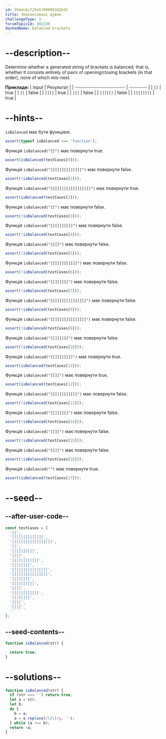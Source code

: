 ```yaml
---
id: 594dc6c729e5700999302b45
title: Збалансовані дужки
challengeType: 1
forumTopicId: 302230
dashedName: balanced-brackets
---
```


# --description--

Determine whether a generated string of brackets is balanced; that is, whether it consists entirely of pairs of opening/closing brackets (in that order), none of which mis-nest.

**Приклади:**
| Input                     | Результат |
| ------------------------- | --------- |
| <code>\[]</code> | true      |
| <code>]\[</code> | false     |
| <code>[][]</code> | true      |
| <code>]\[]</code> | false     |
| <code>\[]]\[\[]</code> | false     |
| <code>\[\[\[\[]]]]</code> | true      |

# --hints--

`isBalanced` має бути функцією.

```js
assert(typeof isBalanced === 'function');
```

Функція `isBalanced("[]")` має повернути true.

```js
assert(isBalanced(testCases[0]));
```

Функція `isBalanced("]][[[][][][]][")` має повернути false.

```js
assert(!isBalanced(testCases[1]));
```

Функція `isBalanced("[][[[[][][[[]]]]]]")` має повернути true.

```js
assert(isBalanced(testCases[2]));
```

Функція `isBalanced("][")` має повернути false.

```js
assert(!isBalanced(testCases[3]));
```

Функція `isBalanced("[[[]]]][[]")` має повернути false.

```js
assert(!isBalanced(testCases[4]));
```

Функція `isBalanced("][[]")` має повернути false.

```js
assert(!isBalanced(testCases[5]));
```

Функція `isBalanced("][[][]][[[]]")` має повернути false.

```js
assert(!isBalanced(testCases[6]));
```

Функція `isBalanced("[[][]]][")` має повернути false.

```js
assert(!isBalanced(testCases[7]));
```

Функція `isBalanced("[[[]]][[]]]][][[")` має повернути false.

```js
assert(!isBalanced(testCases[8]));
```

Функція `isBalanced("[]][[]]][[[[][]]")` має повернути false.

```js
assert(!isBalanced(testCases[9]));
```

Функція `isBalanced("][]][[][")` має повернути false.

```js
assert(!isBalanced(testCases[10]));
```

Функція `isBalanced("[[]][[][]]")` має повернути true.

```js
assert(isBalanced(testCases[11]));
```

Функція `isBalanced("[[]]")` має повернути true.

```js
assert(isBalanced(testCases[12]));
```

Функція `isBalanced("]][]][[]][[[")` має повернути false.

```js
assert(!isBalanced(testCases[13]));
```

Функція `isBalanced("][]][][[")` має повернути false.

```js
assert(!isBalanced(testCases[14]));
```

Функція `isBalanced("][][")` має повернути false.

```js
assert(!isBalanced(testCases[15]));
```

Функція `isBalanced("[]]]")` має повернути false.

```js
assert(!isBalanced(testCases[16]));
```

Функція `isBalanced("")` має повернути true.

```js
assert(isBalanced(testCases[17]));
```

# --seed--

## --after-user-code--

```js
const testCases = [
  '[]',
  ']][[[][][][]][',
  '[][[[[][][[[]]]]]]',
  '][',
  '[[[]]]][[]',
  '][[]',
  '][[][]][[[]]',
  '[[][]]][',
  '[[[]]][[]]]][][[',
  '[]][[]]][[[[][]]',
  '][]][[][',
  '[[]][[][]]',
  '[[]]',
  ']][]][[]][[[',
  '][]][][[',
  '][][',
  '[]]]',
  ''
];
```

## --seed-contents--

```js
function isBalanced(str) {

  return true;
}
```

# --solutions--

```js
function isBalanced(str) {
  if (str === '') return true;
  let a = str;
  let b;
  do {
    b = a;
    a = a.replace(/\[\]/g, '');
  } while (a !== b);
  return !a;
}
```
